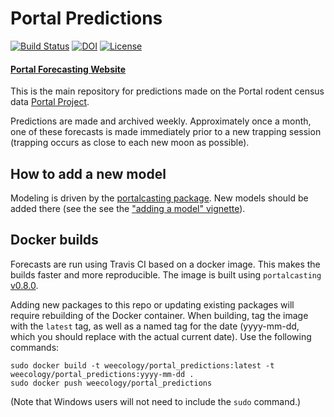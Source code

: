 # Portal Predictions
[![Build Status](https://travis-ci.org/weecology/portalPredictions.svg?branch=master)](https://travis-ci.org/weecology/portalPredictions)
[![DOI](https://zenodo.org/badge/DOI/10.5281/zenodo.833438.svg)](https://doi.org/10.5281/zenodo.833438)
[![License](http://img.shields.io/badge/license-MIT-blue.svg)](https://raw.githubusercontent.com/weecology/portalPredictions/master/LICENSE)

#### [Portal Forecasting Website](http://portal.naturecast.org/)

This is the main repository for predictions made on the Portal rodent census data [Portal Project](http://portal.weecology.org/).

Predictions are made and archived weekly. Approximately once a month, one of these forecasts is made immediately prior to a new trapping session (trapping occurs as close to each new moon as possible).

## How to add a new model

Modeling is driven by the [portalcasting package](https://github.com/weecology/portalcasting). New models should be added there (see the see the ["adding a model"
vignette](https://weecology.github.io/portalcasting/articles/adding_a_model.html)).

## Docker builds

Forecasts are run using Travis CI based on a docker image. This makes the builds
faster and more reproducible. The image is built using `portalcasting` 
[v0.8.0](https://github.com/weecology/portalcasting/releases/tag/v0.8.0).

Adding new packages to this repo or updating existing packages will require 
rebuilding of the Docker container. When building, tag the image with 
the `latest` tag, as well as a named tag for the date (yyyy-mm-dd, which you should
replace with the actual current date). Use the following commands:

```
sudo docker build -t weecology/portal_predictions:latest -t weecology/portal_predictions:yyyy-mm-dd . 
sudo docker push weecology/portal_predictions
```

(Note that Windows users will not need to include the `sudo` command.)

